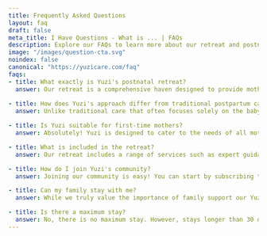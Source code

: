 ```yaml
---
title: Frequently Asked Questions
layout: faq
draft: false
meta_title: I Have Questions - What is ... | FAQs
description: Explore our FAQs to learn more about our retreat and postnatal care services. Didn't see your question listed? Contact our team of experts and get an answer today!
image: "/images/question-cta.svg"
noindex: false
canonical: "https://yuzicare.com/faq"
faqs:
- title: What exactly is Yuzi's postnatal retreat?
  answer: Our retreat is a comprehensive haven designed to provide mothers with expert postpartum care, healing, and empowerment. It combines modern luxury with the ancient wisdom of "Yuezi," offering a supportive environment for both physical recovery and emotional well-being.
  
- title: How does Yuzi's approach differ from traditional postpartum care?
  answer: Unlike traditional care that often focuses solely on the baby, we prioritize mothers' well-being by providing a holistic support system encompassing physical recovery, mental health, and a strong sense of community.

- title: Is Yuzi suitable for first-time mothers?
  answer: Absolutely! Yuzi is designed to cater to the needs of all mothers, whether it's your first or subsequent pregnancy. Our expert guidance and supportive community ensure a fulfilling and empowering experience for every new mother.

- title: What is included in the retreat?
  answer: Our retreat includes a range of services such as expert guidance on newborn care, postnatal yoga, and lactation consultations, all tailored to meet the unique needs of new mothers during their postpartum journey.

- title: How do I join Yuzi's community?
  answer: Joining our community is easy! You can start by subscribing to our updates and joining our waitlist. This will provide you with early access to our transformative retreats and a supportive network of mothers just like you.

- title: Can my family stay with me?
  answer: While we truly value the importance of family support our Yuzi retreat is primarily designed as a dedicated space for new mothers and their babies to bond and focus on postpartum recovery. Visiting hours are between 5:00pm and 8:00pm, allowing families to share in this special time while also respecting the need for mothers to have uninterrupted rest, healing, and quality time with their infants during the day. This approach ensures an environment that prioritizes the well-being of both mothers and babies, fostering a nurturing and transformative experience for everyone involved.

- title: Is there a maximum stay?
  answer: No, there is no maximum stay. However, stays longer than 30 days will need to be discussed in advance with our care team. 
---
```

